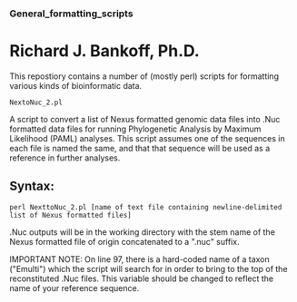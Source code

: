 ### General_formatting_scripts


# Richard J. Bankoff, Ph.D.

This repostiory contains a number of (mostly perl) scripts for formatting various kinds of bioinformatic data.

~~~~~~~~~~~~~~~~~~~~~
NextoNuc_2.pl
~~~~~~~~~~~~~~~~~~~~~

A script to convert a list of Nexus formatted genomic data files into .Nuc formatted data files 
for running Phylogenetic Analysis by Maximum Likelihood (PAML) analyses. This script assumes one of the sequences
in each file is named the same, and that that sequence will be used as a reference in further analyses.

## Syntax: 
~~~~~~~~~~~~~~~~~~~~~
perl NexttoNuc_2.pl [name of text file containing newline-delimited list of Nexus formatted files]
~~~~~~~~~~~~~~~~~~~~~

.Nuc outputs will be in the working directory with the stem name of the Nexus formatted file of origin concatenated
to a ".nuc" suffix.

IMPORTANT NOTE: On line 97, there is a hard-coded name of a taxon ("Emulti") which the script will search for in 
order to bring to the top of the reconstituted .Nuc files. This variable should be changed to reflect the name of 
your reference sequence.
